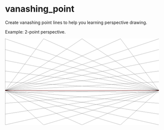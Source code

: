 # vanashing_point
Create vanashing point lines to help you learning perspective drawing.  

Example: 2-point perspective.  

![example](2_point.png)
